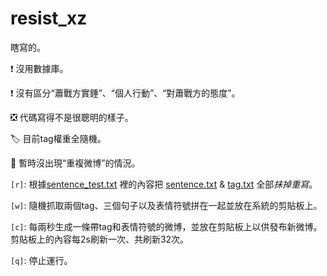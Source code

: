 # resist_xz

瞎寫的。

:heavy_exclamation_mark: 沒用數據庫。

:heavy_exclamation_mark: 沒有區分“蕭戰方實錘”、“個人行動”、“對蕭戰方的態度”。

:negative_squared_cross_mark: 代碼寫得不是很聰明的樣子。

:label: 目前tag權重全隨機。

:small_blue_diamond: 暫時沒出現“重複微博”的情況。



`[r]`: 根據<u>sentence_test.txt</u> 裡的內容把 <u>sentence.txt</u> & <u>tag.txt</u> 全部*抹掉重寫*。

`[w]`: 隨機抓取兩個tag、三個句子以及表情符號拼在一起並放在系統的剪貼板上。

`[c]`: 每兩秒生成一條帶tag和表情符號的微博，並放在剪貼板上以供發布新微博。剪貼板上的內容每2s刷新一次、共刷新32次。<!--這種情況適合與連續發微博，只需要粘貼、發送即可。-->

`[q]`: 停止運行。



